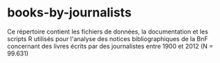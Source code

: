 # books-by-journalists
Ce répertoire contient les fichiers de données, la documentation et les scripts R utilisés pour l'analyse des notices bibliographiques de la BnF concernant des livres écrits par des journalistes entre 1900 et 2012 (N = 99.631)
